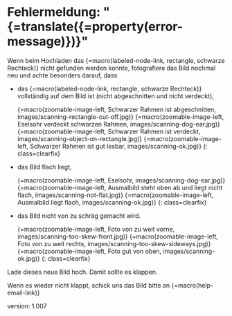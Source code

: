 # Fehlermeldung: "{=translate({=property(error-message)})}"

Wenn beim Hochladen das {=macro(labeled-node-link, rectangle, schwarze Rechteck)} nicht gefunden werden konnte, fotografiere das Bild nochmal neu und achte besonders darauf, dass

* das {=macro(labeled-node-link, rectangle, schwarze Rechteck)} vollständig auf dem Bild ist (nicht abgeschnitten und nicht verdeckt),

    {=macro(zoomable-image-left, Schwarzer Rahmen ist abgeschnitten, images/scanning-rectangle-cut-off.jpg)}
    {=macro(zoomable-image-left, Eselsohr verdeckt schwarzen Rahmen, images/scanning-dog-ear.jpg)}
    {=macro(zoomable-image-left, Schwarzer Rahmen ist verdeckt, images/scanning-object-on-rectangle.jpg)}
    {=macro(zoomable-image-left, Schwarzer Rahmen ist gut lesbar, images/scanning-ok.jpg)}
{: class=clearfix}

* das Bild flach liegt,

    {=macro(zoomable-image-left, Eselsohr, images/scanning-dog-ear.jpg)}
    {=macro(zoomable-image-left, Ausmalbild steht oben ab und liegt nicht flach, images/scanning-not-flat.jpg)}
    {=macro(zoomable-image-left, Ausmalbild liegt flach, images/scanning-ok.jpg)}
{: class=clearfix}

* das Bild nicht von zu schräg gemacht wird.

    {=macro(zoomable-image-left, Foto von zu weit vorne, images/scanning-too-skew-front.jpg)}
    {=macro(zoomable-image-left, Foto von zu weit rechts, images/scanning-too-skew-sideways.jpg)}
    {=macro(zoomable-image-left, Foto gut von oben, images/scanning-ok.jpg)}
{: class=clearfix}

Lade dieses neue Bild hoch.
Damit sollte es klappen.

Wenn es wieder nicht klappt, schick uns das Bild bitte an {=macro(help-email-link)}


version: 1.007

